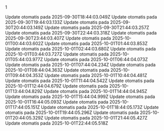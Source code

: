 1

Update otomatis pada 2025-09-30T18:44:03.049Z
Update otomatis pada 2025-09-30T19:44:03.133Z
Update otomatis pada 2025-09-30T20:44:03.149Z
Update otomatis pada 2025-09-30T21:44:03.257Z
Update otomatis pada 2025-09-30T22:44:03.318Z
Update otomatis pada 2025-09-30T23:44:03.407Z
Update otomatis pada 2025-10-01T00:44:03.602Z
Update otomatis pada 2025-10-01T01:44:03.853Z
Update otomatis pada 2025-10-01T02:44:03.680Z
Update otomatis pada 2025-10-01T03:44:03.727Z
Update otomatis pada 2025-10-01T05:44:03.977Z
Update otomatis pada 2025-10-01T06:44:04.073Z
Update otomatis pada 2025-10-01T07:44:04.234Z
Update otomatis pada 2025-10-01T08:44:04.363Z
Update otomatis pada 2025-10-01T09:44:04.353Z
Update otomatis pada 2025-10-01T10:44:04.481Z
Update otomatis pada 2025-10-01T11:44:04.542Z
Update otomatis pada 2025-10-01T12:44:04.679Z
Update otomatis pada 2025-10-01T13:44:04.829Z
Update otomatis pada 2025-10-01T14:44:04.945Z
Update otomatis pada 2025-10-01T15:44:04.999Z
Update otomatis pada 2025-10-01T16:44:05.093Z
Update otomatis pada 2025-10-01T17:44:05.151Z
Update otomatis pada 2025-10-01T18:44:05.173Z
Update otomatis pada 2025-10-01T19:44:05.296Z
Update otomatis pada 2025-10-01T20:44:05.329Z
Update otomatis pada 2025-10-01T21:44:05.427Z
Update otomatis pada 2025-10-01T22:44:05.518Z